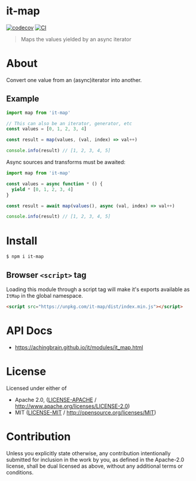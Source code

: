 # it-map

[![codecov](https://img.shields.io/codecov/c/github/achingbrain/it.svg?style=flat-square)](https://codecov.io/gh/achingbrain/it)
[![CI](https://img.shields.io/github/actions/workflow/status/achingbrain/it/js-test-and-release.yml?branch=main\&style=flat-square)](https://github.com/achingbrain/it/actions/workflows/js-test-and-release.yml?query=branch%3Amain)

> Maps the values yielded by an async iterator

# About

<!--

!IMPORTANT!

Everything in this README between "# About" and "# Install" is automatically
generated and will be overwritten the next time the doc generator is run.

To make changes to this section, please update the @packageDocumentation section
of src/index.js or src/index.ts

To experiment with formatting, please run "npm run docs" from the root of this
repo and examine the changes made.

-->

Convert one value from an (async)iterator into another.

## Example

```javascript
import map from 'it-map'

// This can also be an iterator, generator, etc
const values = [0, 1, 2, 3, 4]

const result = map(values, (val, index) => val++)

console.info(result) // [1, 2, 3, 4, 5]
```

Async sources and transforms must be awaited:

```javascript
import map from 'it-map'

const values = async function * () {
  yield * [0, 1, 2, 3, 4]
}

const result = await map(values(), async (val, index) => val++)

console.info(result) // [1, 2, 3, 4, 5]
```

# Install

```console
$ npm i it-map
```

## Browser `<script>` tag

Loading this module through a script tag will make it's exports available as `ItMap` in the global namespace.

```html
<script src="https://unpkg.com/it-map/dist/index.min.js"></script>
```

# API Docs

- <https://achingbrain.github.io/it/modules/it_map.html>

# License

Licensed under either of

- Apache 2.0, ([LICENSE-APACHE](https://github.com/achingbrain/it/blob/main/packages/it-map/LICENSE-APACHE) / <http://www.apache.org/licenses/LICENSE-2.0>)
- MIT ([LICENSE-MIT](https://github.com/achingbrain/it/blob/main/packages/it-map/LICENSE-MIT) / <http://opensource.org/licenses/MIT>)

# Contribution

Unless you explicitly state otherwise, any contribution intentionally submitted for inclusion in the work by you, as defined in the Apache-2.0 license, shall be dual licensed as above, without any additional terms or conditions.
